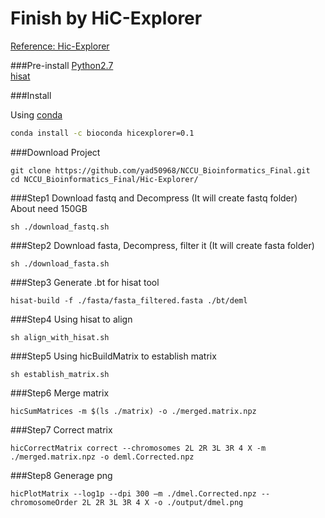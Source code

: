 Finish by HiC-Explorer
=========================

[Reference: Hic-Explorer](http://hicexplorer.readthedocs.io/en/latest/index.html)

###Pre-install
[Python2.7](https://www.python.org)<br>
[hisat](http://www.ccb.jhu.edu/software/hisat/index.shtml)

###Install

Using [conda](https://github.com/conda/conda)
```sh
conda install -c bioconda hicexplorer=0.1
```

###Download Project
```
git clone https://github.com/yad50968/NCCU_Bioinformatics_Final.git
cd NCCU_Bioinformatics_Final/Hic-Explorer/
```

###Step1 
Download fastq and Decompress (It will create fastq folder)<br>
About need 150GB
```
sh ./download_fastq.sh
```

###Step2 
Download fasta, Decompress, filter it (It will create fasta folder)
```
sh ./download_fasta.sh
```

###Step3
Generate .bt for hisat tool
```
hisat-build -f ./fasta/fasta_filtered.fasta ./bt/deml
```

###Step4
Using hisat to align
```
sh align_with_hisat.sh
```

###Step5
Using hicBuildMatrix to establish matrix
```
sh establish_matrix.sh
```

###Step6
Merge matrix
```
hicSumMatrices -m $(ls ./matrix) -o ./merged.matrix.npz
```

###Step7
Correct matrix
```
hicCorrectMatrix correct --chromosomes 2L 2R 3L 3R 4 X -m ./merged.matrix.npz -o deml.Corrected.npz
```


###Step8
Generage png
```
hicPlotMatrix --log1p --dpi 300 –m ./dmel.Corrected.npz --chromosomeOrder 2L 2R 3L 3R 4 X -o ./output/dmel.png
```

